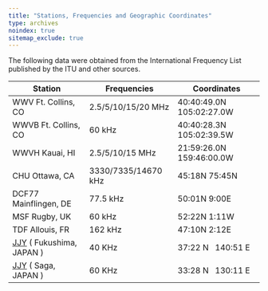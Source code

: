 ```yaml
---
title: "Stations, Frequencies and Geographic Coordinates"
type: archives
noindex: true 
sitemap_exclude: true
---
```


The following data were obtained from the International Frequency List published by the ITU and other sources.

| Station | Frequencies | Coordinates |
| ----- | ----- | ----- |
| WWV Ft. Collins, CO | 2.5/5/10/15/20 MHz | 40:40:49.0N 105:02:27.0W |
| WWVB Ft. Collins, CO | 60 kHz | 40:40:28.3N 105:02:39.5W |
| WWVH Kauai, HI | 2.5/5/10/15 MHz | 21:59:26.0N 159:46:00.0W |
| CHU Ottawa, CA | 3330/7335/14670 kHz | 45:18N 75:45N |
| DCF77 Mainflingen, DE | 77.5 kHz | 50:01N 9:00E |
| MSF Rugby, UK | 60 kHz | 52:22N 1:11W |
| TDF Allouis, FR | 162 kHz | 47:10N 2:12E |
| [JJY](https://jjy.nict.go.jp/jjy/index-e.html) ( Fukushima, JAPAN ) | 40 KHz | 37:22 N &nbsp; 140:51 E |
| [JJY](https://jjy.nict.go.jp/jjy/index-e.html) ( Saga, JAPAN ) | 60 KHz | 33:28 N &nbsp; 130:11 E |

